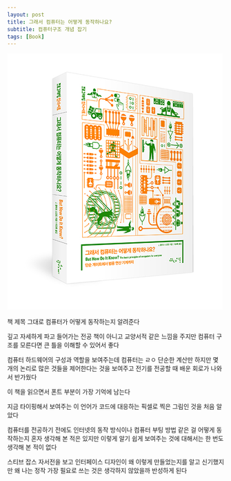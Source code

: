 ```yaml
---
layout: post
title: 그래서 컴퓨터는 어떻게 동작하나요?
subtitle: 컴퓨터구조 개념 잡기
tags: [Book]
---
```


![but-how-do-it-know](/assets/img/but-how-do-it-know.jpg)


책 제목 그대로 컴퓨터가 어떻게 동작하는지 알려준다  

깊고 자세하게 파고 들어가는 전공 책이 아니고 교양서적 같은 느낌을 주지만 컴퓨터 구조를 모른다면 큰 틀을 이해할 수 있어서 좋다  

컴퓨터 하드웨어의 구성과 역할을 보여주는데 컴퓨터는 ㄹㅇ 단순한 계산만 하지만 몇 개의 논리로 많은 것들을 제어한다는 것을 보여주고 전기를 전공할 때 배운 회로가 나와서 반가웠다  

이 책을 읽으면서 폰트 부분이 가장 기억에 남는다  

지금 타이핑해서 보여주는 이 언어가 코드에 대응하는 픽셀로 찍은 그림인 것을 처음 알았다  

컴퓨터를 전공하기 전에도 인터넷의 동작 방식이나 컴퓨터 부팅 방법 같은 걸 어떻게 동작하는지 혼자 생각해 본 적은 있지만 이렇게 알기 쉽게 보여주는 것에 대해서는 한 번도 생각해 본 적이 없다  

스티브 잡스 자서전을 보고 인터페이스 디자인이 왜 이렇게 만들었는지를 알고 신기했지만 왜 나는 정작 가장 필요로 쓰는 것은 생각하지 않았을까 반성하게 된다  
